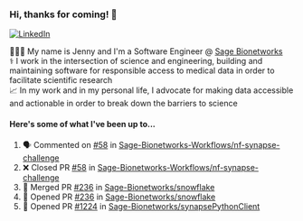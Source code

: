 ### Hi, thanks for coming! 👋
[![LinkedIn](https://img.shields.io/badge/-Jenny_V._Medina-0A66C2?style=flat-square?&logo=LinkedIn&logoColor=white)](https://www.linkedin.com/in/jenny-v-medina-a53a0332/)

👩🏻‍💻 My name is Jenny and I'm a Software Engineer @ [Sage Bionetworks](https://sagebionetworks.org/)\
⚕️ I work in the intersection of science and engineering, building and maintaining software for responsible access to medical data in order to facilitate scientific research\
📈 In my work and in my personal life, I advocate for making data accessible and actionable in order to break down the barriers to science

#### Here's some of what I've been up to...

<!--START_SECTION:activity-->
1. 🗣 Commented on [#58](https://github.com/Sage-Bionetworks-Workflows/nf-synapse-challenge/pull/58#issuecomment-3192309507) in [Sage-Bionetworks-Workflows/nf-synapse-challenge](https://github.com/Sage-Bionetworks-Workflows/nf-synapse-challenge)
2. ❌ Closed PR [#58](https://github.com/Sage-Bionetworks-Workflows/nf-synapse-challenge/pull/58) in [Sage-Bionetworks-Workflows/nf-synapse-challenge](https://github.com/Sage-Bionetworks-Workflows/nf-synapse-challenge)
3. 🎉 Merged PR [#236](https://github.com/Sage-Bionetworks/snowflake/pull/236) in [Sage-Bionetworks/snowflake](https://github.com/Sage-Bionetworks/snowflake)
4. 💪 Opened PR [#236](https://github.com/Sage-Bionetworks/snowflake/pull/236) in [Sage-Bionetworks/snowflake](https://github.com/Sage-Bionetworks/snowflake)
5. 💪 Opened PR [#1224](https://github.com/Sage-Bionetworks/synapsePythonClient/pull/1224) in [Sage-Bionetworks/synapsePythonClient](https://github.com/Sage-Bionetworks/synapsePythonClient)
<!--END_SECTION:activity-->
